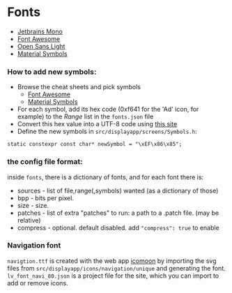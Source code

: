# Fonts

- [Jetbrains Mono](https://www.jetbrains.com/lp/mono/)
- [Font Awesome](https://fontawesome.com/v5/cheatsheet/free/solid)
- [Open Sans Light](https://fonts.google.com/specimen/Open+Sans)
- [Material Symbols](https://fonts.google.com/icons)

### How to add new symbols:

- Browse the cheat sheets and pick symbols
  - [Font Awesome](https://fontawesome.com/v5/cheatsheet/free/solid)
  - [Material Symbols](https://fonts.google.com/icons)
- For each symbol, add its hex code (0xf641 for the 'Ad' icon, for example) to the *Range* list in the `fonts.json` file
- Convert this hex value into a UTF-8 code
  using [this site](http://www.ltg.ed.ac.uk/~richard/utf-8.cgi?input=f185&mode=hex)
- Define the new symbols in `src/displayapp/screens/Symbols.h`:

```
static constexpr const char* newSymbol = "\xEF\x86\x85";
```

### the config file format:

inside `fonts`, there is a dictionary of fonts,
and for each font there is:

- sources - list of file,range(,symbols) wanted (as a dictionary of those)
- bpp - bits per pixel.
- size - size.
- patches - list of extra "patches" to run: a path to a .patch file. (may be relative)
- compress - optional. default disabled. add `"compress": true` to enable

### Navigation font

`navigtion.ttf` is created with the web app [icomoon](https://icomoon.io/app) by importing the svg files from `src/displayapp/icons/navigation/unique` and generating the font. `lv_font_navi_80.json` is a project file for the site, which you can import to add or remove icons.
